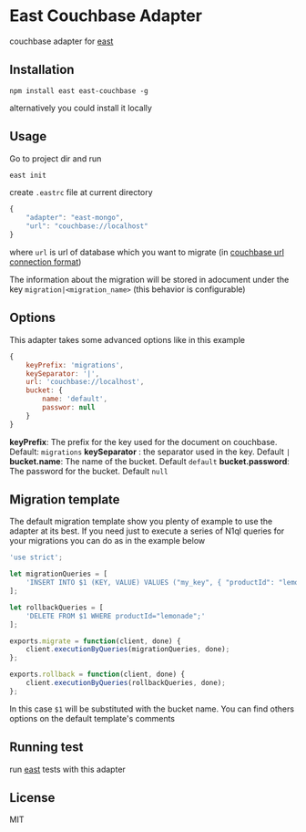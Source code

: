 # East Couchbase Adapter

couchbase adapter for [east](https://github.com/okv/east)

## Installation

`npm install east east-couchbase -g`

alternatively you could install it locally

## Usage

Go to project dir and run

```sh
east init
```

create `.eastrc` file at current directory

```js
{
    "adapter": "east-mongo",
    "url": "couchbase://localhost"
}
```

where `url` is url of database which you want to migrate (in 
[couchbase url connection format](http://developer.couchbase.com/documentation/server/current/developer-guide/connecting.html))

The information about the migration will be stored in adocument under the key `migration|<migration_name>` (this behavior is configurable)

## Options

This adapter takes some advanced options like in this example

```js
{
    keyPrefix: 'migrations',
    keySeparator: '|',
    url: 'couchbase://localhost',
    bucket: {
        name: 'default',
        passwor: null
    }
}
```

**keyPrefix**: The prefix for the key used for the document on couchbase. Default: `migrations`
**keySeparator** : the separator used in the key. Default `|`
**bucket.name**: The name of the bucket. Default `default`
**bucket.password**: The password for the bucket. Default `null`

## Migration template

The default migration template show you plenty of example to use the adapter at its best.
If you need just to execute a series of N1ql queries for your migrations you can do as in the example below

```js
'use strict';

let migrationQueries = [
    'INSERT INTO $1 (KEY, VALUE) VALUES ("my_key", { "productId": "lemonade", "color":"green"})'
];

let rollbackQueries = [
    'DELETE FROM $1 WHERE productId="lemonade";'
];

exports.migrate = function(client, done) {
    client.executionByQueries(migrationQueries, done);
};

exports.rollback = function(client, done) {
    client.executionByQueries(rollbackQueries, done);
};
```

In this case `$1` will be substituted with the bucket name.
You can find others options on the default template's comments

## Running test

run [east](https://github.com/okv/east#running-test) tests with this adapter


## License

MIT


